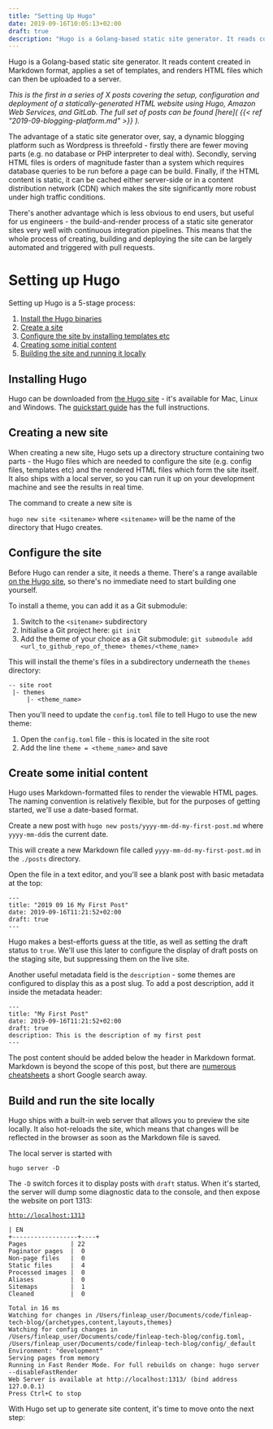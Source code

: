 ```yaml
---
title: "Setting Up Hugo"
date: 2019-09-16T10:05:13+02:00
draft: true
description: "Hugo is a Golang-based static site generator. It reads content created in Markdown format, applies a set of templates, and renders HTML files which can then be uploaded to a server"
---
```

Hugo is a Golang-based static site generator. It reads content created in Markdown format, applies a set of templates, and renders HTML files which can then be uploaded to a server.

*This is the first in a series of X posts covering the setup, configuration and deployment of a statically-generated HTML website using Hugo, Amazon Web Services, and GitLab. The full set of posts can be found [here]( {{< ref "2019-09-blogging-platform.md" >}} ).*

The advantage of a static site generator over, say, a dynamic blogging platform such as Wordpress is threefold - firstly there are fewer moving parts (e.g. no database or PHP interpreter to deal with).  Secondly, serving HTML files is orders of magnitude faster than a system which requires database queries to be run before a page can be build. Finally, if the HTML content is static, it can be cached either server-side or in a content distribution network (CDN) which makes the site significantly more robust under high traffic conditions.

There's another advantage which is less obvious to end users, but useful for us engineers - the build-and-render process of a static site generator sites very well with continuous integration pipelines. This means that the whole process of creating, building and deploying the site can be largely automated and triggered with pull requests.

# Setting up Hugo

Setting up Hugo is a 5-stage process:

1. [Install the Hugo binaries](#installing-hugo)
1. [Create a site](#creating-a-new-site)
1. [Configure the site by installing templates etc](#configure-the-site)
1. [Creating some initial content](#create-some-initial-content)
1. [Building the site and running it locally](#build-and-run-the-site-locally)

## Installing Hugo

Hugo can be downloaded from [the Hugo site](https://gohugo.io/) - it's available for Mac, Linux and Windows. The [quickstart guide](https://gohugo.io/getting-started/quick-start/) has the full instructions.

## Creating a new site

When creating a new site, Hugo sets up a directory structure containing two parts - the Hugo files which are needed to configure the site (e.g. config files, templates etc) and the rendered HTML files which form the site itself.  It also ships with a local server, so you can run it up on your development machine and see the results in real time.

The command to create a new site is

`hugo new site <sitename>` where `<sitename>` will be the name of the directory that Hugo creates.

## Configure the site

Before Hugo can render a site, it needs a theme. There's a range available [on the Hugo site](https://themes.gohugo.io/), so there's no immediate need to start building one yourself.

To install a theme, you can add it as a Git submodule:

1. Switch to the `<sitename>` subdirectory
1. Initialise a Git project here: `git init`
1. Add the theme of your choice as a Git submodule:
`git submodule add <url_to_github_repo_of_theme> themes/<theme_name>`

This will install the theme's files in a subdirectory underneath the `themes` directory:
```
-- site root
 |- themes
     |- <theme_name>
```
Then you'll need to update the `config.toml` file to tell Hugo to use the new theme:
1. Open the `config.toml` file - this is located in the site root
1. Add the line `theme = <theme_name>` and save

## Create some initial content

Hugo uses Markdown-formatted files to render the viewable HTML pages.  The naming convention is relatively flexible, but for the purposes of getting started, we'll use a date-based format.

Create a new post with `hugo new posts/yyyy-mm-dd-my-first-post.md` where `yyyy-mm-dd`is the current date.

This will create a new Markdown file called `yyyy-mm-dd-my-first-post.md` in the `./posts` directory.

Open the file in a text editor, and you'll see a blank post with basic metadata at the top:

```
---
title: "2019 09 16 My First Post"
date: 2019-09-16T11:21:52+02:00
draft: true
---
```

Hugo makes a best-efforts guess at the title, as well as setting the draft status to `true`. We'll use this later to configure the display of draft posts on the staging site, but suppressing them on the live site.

Another useful metadata field is the `description` - some themes are configured to display this as a post slug. To add a post description, add it inside the metadata header:

```
---
title: "My First Post"
date: 2019-09-16T11:21:52+02:00
draft: true
description: This is the description of my first post
---
```

The post content should be added below the header in Markdown format. Markdown is beyond the scope of this post, but there are [numerous](https://github.com/adam-p/markdown-here/wiki/Markdown-Cheatsheet) [cheatsheets](https://www.makeuseof.com/tag/printable-markdown-cheat-sheet/) a short Google search away.

## Build and run the site locally

Hugo ships with a built-in web server that allows you to preview the site locally. It also hot-reloads the site, which means that changes will be reflected in the browser as soon as the Markdown file is saved.

The local server is started with

`hugo server -D`

The `-D` switch forces it to display posts with `draft` status. When it's started, the server will dump some diagnostic data to the console, and then expose the website on port 1313:

[`http://localhost:1313`](http://localhost:1313)

```
| EN
+------------------+----+
Pages            | 22
Paginator pages  |  0
Non-page files   |  0
Static files     |  4
Processed images |  0
Aliases          |  0
Sitemaps         |  1
Cleaned          |  0

Total in 16 ms
Watching for changes in /Users/finleap_user/Documents/code/finleap-tech-blog/{archetypes,content,layouts,themes}
Watching for config changes in /Users/finleap_user/Documents/code/finleap-tech-blog/config.toml, /Users/finleap_user/Documents/code/finleap-tech-blog/config/_default
Environment: "development"
Serving pages from memory
Running in Fast Render Mode. For full rebuilds on change: hugo server --disableFastRender
Web Server is available at http://localhost:1313/ (bind address 127.0.0.1)
Press Ctrl+C to stop
```

With Hugo set up to generate site content, it's time to move onto the next step:
